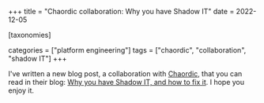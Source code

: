 +++
title = "Chaordic collaboration: Why you have Shadow IT"
date = 2022-12-05

[taxonomies]

categories = ["platform engineering"]
tags = ["chaordic", "collaboration", "shadow IT"]
+++

I've written a new blog post, a collaboration with [Chaordic](https://chaordic.io), that you can read in their blog: [Why you have Shadow IT, and how to fix it](https://chaordic.io/blog/why-you-have-shadow-it-and-how-to-fix-it/). I hope you enjoy it.
